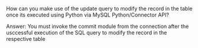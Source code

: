 How can you make use of the update query to modify the record in the table once its executed using Python via MySQL Python/Connector API?

Answer:
You must invoke the commit module from the connection after the usccessful execution of the SQL query to modify the record in the respective table
